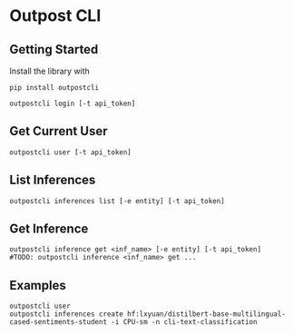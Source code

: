 # Outpost CLI

## Getting Started

Install the library with
```
pip install outpostcli

outpostcli login [-t api_token]
```

## Get Current User
```
outpostcli user [-t api_token]
```

## List Inferences
```
outpostcli inferences list [-e entity] [-t api_token]
```

## Get Inference
```
outpostcli inference get <inf_name> [-e entity] [-t api_token] 
#TODO: outpostcli inference <inf_name> get ...
```

## Examples
```
outpostcli user
outpostcli inferences create hf:lxyuan/distilbert-base-multilingual-cased-sentiments-student -i CPU-sm -n cli-text-classification 
```
